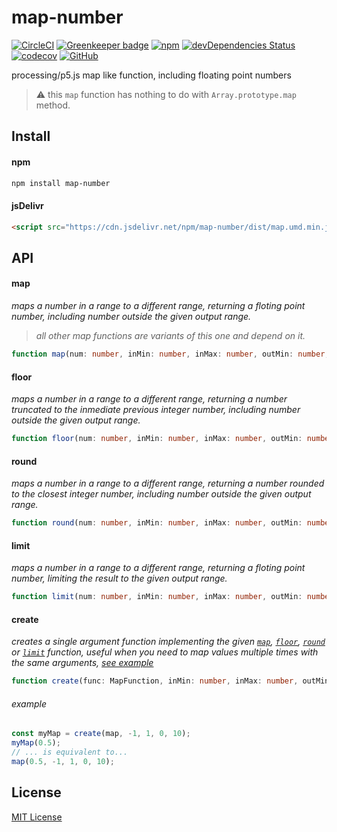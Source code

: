 # map-number

[![CircleCI](https://circleci.com/gh/manferlo81/map-number.svg?style=svg)](https://circleci.com/gh/manferlo81/map-number) [![Greenkeeper badge](https://badges.greenkeeper.io/manferlo81/map-number.svg)](https://greenkeeper.io/) [![npm](https://img.shields.io/npm/v/map-number.svg)](https://www.npmjs.com/package/map-number) [![devDependencies Status](https://david-dm.org/manferlo81/map-number/dev-status.svg)](https://david-dm.org/manferlo81/map-number?type=dev) [![codecov](https://codecov.io/gh/manferlo81/map-number/branch/master/graph/badge.svg)](https://codecov.io/gh/manferlo81/map-number) [![GitHub](https://img.shields.io/github/license/manferlo81/map-number.svg)](LICENSE)

processing/p5.js map like function, including floating point numbers

> :warning: this `map` function has nothing to do with `Array.prototype.map` method.

## Install

#### npm

```bash
npm install map-number
```

#### jsDelivr

```html
<script src="https://cdn.jsdelivr.net/npm/map-number/dist/map.umd.min.js"></script>
```

## API

#### map

*maps a number in a range to a different range, returning a floting point number, including number outside the given output range.*

> *all other map functions are variants of this one and depend on it.*

```typescript
function map(num: number, inMin: number, inMax: number, outMin: number, outMax: number): number;
```

#### floor

*maps a number in a range to a different range, returning a number truncated to the inmediate previous integer number, including number outside the given output range.*

```typescript
function floor(num: number, inMin: number, inMax: number, outMin: number, outMax: number): number;
```

#### round

*maps a number in a range to a different range, returning a number rounded to the closest integer number, including number outside the given output range.*

```typescript
function round(num: number, inMin: number, inMax: number, outMin: number, outMax: number): number;
```

#### limit

*maps a number in a range to a different range, returning a floting point number, limiting the result to the given output range.*

```typescript
function limit(num: number, inMin: number, inMax: number, outMin: number, outMax: number): number;
```

#### create

*creates a single argument function implementing the given [`map`](#map), [`floor`](#floor), [`round`](#round) or [`limit`](#limit) function, useful when you need to map values multiple times with the same arguments, [see example](#example)*

```typescript
function create(func: MapFunction, inMin: number, inMax: number, outMin: number, outMax: number): (num: number) => number;
```

###### example

```javascript
const myMap = create(map, -1, 1, 0, 10);
myMap(0.5);
// ... is equivalent to...
map(0.5, -1, 1, 0, 10);
```

## License

[MIT License](LICENSE)
